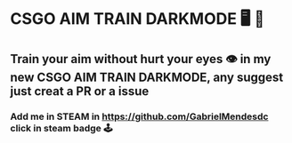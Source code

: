 # CSGO AIM TRAIN DARKMODE 🖥️ 🏴
## Train your aim without hurt your eyes 👁️ in my new CSGO AIM TRAIN DARKMODE, any suggest just creat a PR or a issue
### Add me in STEAM in https://github.com/GabrielMendesdc click in steam badge 🕹️
